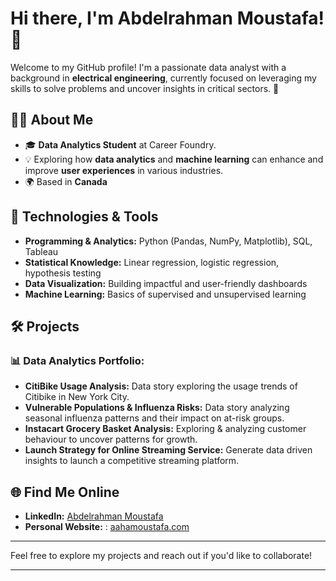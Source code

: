 # Hi there, I'm Abdelrahman Moustafa! 👋

Welcome to my GitHub profile! I'm a passionate data analyst with a background in **electrical engineering**, currently focused on leveraging my skills to solve problems and uncover insights in critical sectors. 🚀

## 👨‍💻 About Me
- 🎓 **Data Analytics Student** at Career Foundry.
- 💡 Exploring how **data analytics** and **machine learning** can enhance and improve **user experiences** in various industries.
- 🌍 Based in **Canada**


## 🔧 Technologies & Tools
- **Programming & Analytics:** Python (Pandas, NumPy, Matplotlib), SQL, Tableau
- **Statistical Knowledge:** Linear regression, logistic regression, hypothesis testing
- **Data Visualization:** Building impactful and user-friendly dashboards
- **Machine Learning:** Basics of supervised and unsupervised learning

## 🛠️ Projects
### 📊 Data Analytics Portfolio:
- **CitiBike Usage Analysis:** Data story exploring the usage trends of Citibike in New York City.
- **Vulnerable Populations & Influenza Risks:** Data story analyzing seasonal influenza patterns and their impact on at-risk groups.
- **Instacart Grocery Basket Analysis:** Exploring & analyzing customer behaviour to uncover patterns for growth.
- **Launch Strategy for Online Streaming Service:** Generate data driven insights to launch a competitive streaming platform.


## 🌐 Find Me Online
- **LinkedIn:** [Abdelrahman Moustafa](https://www.linkedin.com/in/abdelrahman-moustafa-674764225/)
- **Personal Website:** : [aahamoustafa.com](https://aahamoustafa.com/)


---

Feel free to explore my projects and reach out if you'd like to collaborate!

---
